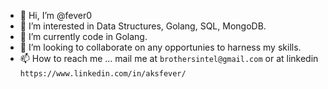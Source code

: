 - 👋 Hi, I’m @fever0
- 👀 I’m interested in Data Structures, Golang, SQL, MongoDB.
- 🌱 I’m currently code in Golang.
- 💞️ I’m looking to collaborate on any opportunies to harness my skills.
- 📫 How to reach me ... mail me at `brothersintel@gmail.com` or at linkedin `https://www.linkedin.com/in/aksfever/`

<!---
fever0/fever0 is a ✨ special ✨ repository because its `README.md` (this file) appears on your GitHub profile.
You can click the Preview link to take a look at your changes.
--->
